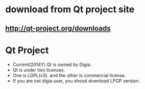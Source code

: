 # download from Qt project site

## <font color='red'><a href='http://qt-project.org/downloads'>http://qt-project.org/downloads</a></font> ##

# Qt Project #

  * Current(2014Y) Qt is owned by Digia.
  * Qt is under two licenses.
  * One is LGPL(v3). and the other is commercial license.
  * If you are not digia user, you shoud download LPGP version.



